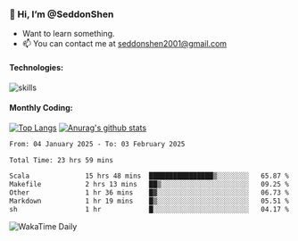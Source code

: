 ### 👋 Hi, I’m @SeddonShen
- Want to learn something.
- 📫 You can contact me at seddonshen2001@gmail.com

#### Technologies:

![skills](https://skillicons.dev/icons?i=scala,js,html,css,bootstrap,jquery,c,cpp,cloudflare,django,docker,flask,git,github,githubactions,linux,latex,mysql,nodejs,ps,php,pr,py,raspberrypi,redis,unreal,v,vscode,vue,bash)

#### Monthly Coding:
[![Top Langs](https://github-readme-stats.vercel.app/api/top-langs?username=seddonshen&show_icons=true&locale=en&layout=compact&hide=html&langs_count=8)](https://github.com/SeddonShen/)
[![Anurag's github stats](https://github-readme-stats.vercel.app/api?username=SeddonShen&count_private=true&show_icons=true)](https://github.com/anuraghazra/github-readme-stats)
<!--START_SECTION:waka-->

```txt
From: 04 January 2025 - To: 03 February 2025

Total Time: 23 hrs 59 mins

Scala              15 hrs 48 mins  ████████████████▒░░░░░░░░   65.87 %
Makefile           2 hrs 13 mins   ██▒░░░░░░░░░░░░░░░░░░░░░░   09.25 %
Other              1 hr 36 mins    █▓░░░░░░░░░░░░░░░░░░░░░░░   06.73 %
Markdown           1 hr 19 mins    █▒░░░░░░░░░░░░░░░░░░░░░░░   05.51 %
sh                 1 hr            █░░░░░░░░░░░░░░░░░░░░░░░░   04.17 %
```

<!--END_SECTION:waka-->

![WakaTime Daily](https://wakatime.com/share/@seddon2001/61a7e342-5f12-4fea-bf92-1fac161e97d6.svg)
<!---
SeddonShen/SeddonShen is a ✨ special ✨ repository because its `README.md` (this file) appears on your GitHub profile.
You can click the Preview link to take a look at your changes.
--->
